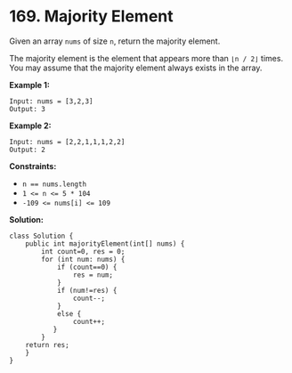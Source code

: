 # 169. Majority Element

Given an array `nums` of size `n`, return the majority element.

The majority element is the element that appears more than `⌊n / 2⌋` times. You may assume that the majority element always exists in the array.

**Example 1:**
```
Input: nums = [3,2,3]
Output: 3
```
**Example 2:**
```
Input: nums = [2,2,1,1,1,2,2]
Output: 2
``` 

**Constraints:**

* `n == nums.length`
* `1 <= n <= 5 * 104`
* `-109 <= nums[i] <= 109`

**Solution:**
```
class Solution {
    public int majorityElement(int[] nums) {
        int count=0, res = 0;
        for (int num: nums) {
            if (count==0) {
                res = num;
            }
            if (num!=res) {
                count--;
            }
            else {
                count++;
           }
        }
    return res;
    }
}
```

